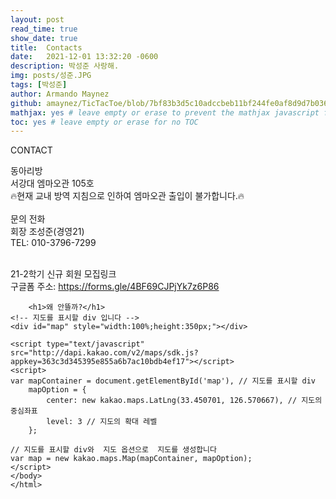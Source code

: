 ```yaml
---
layout: post
read_time: true
show_date: true
title:  Contacts
date:   2021-12-01 13:32:20 -0600
description: 박성준 사랑해.
img: posts/성준.JPG
tags: [박성준]
author: Armando Maynez
github: amaynez/TicTacToe/blob/7bf83b3d5c10adccbeb11bf244fe0af8d9d7b036/entities/Neural_Network.py#L199
mathjax: yes # leave empty or erase to prevent the mathjax javascript from loading
toc: yes # leave empty or erase for no TOC
---
```


CONTACT

동아리방<br>
서강대 엠마오관 105호<br>
🔥현재 교내 방역 지침으로 인하여 엠마오관 출입이 불가합니다.🔥<br>
<br>
문의 전화<br>
회장 조성준(경영21) <br>
TEL: 010-3796-7299<br><br>

21-2학기 신규 회원 모집링크<br>
구글폼 주소: https://forms.gle/4BF69CJPjYk7z6P86 

</head>
<body>

        <h1>왜 안뜰까?</h1>
    <!-- 지도를 표시할 div 입니다 -->
    <div id="map" style="width:100%;height:350px;"></div>

    <script type="text/javascript" src="http://dapi.kakao.com/v2/maps/sdk.js?appkey=363c3d345395e855a6b7ac10bdb4ef17"></script>
    <script>
    var mapContainer = document.getElementById('map'), // 지도를 표시할 div
        mapOption = {
            center: new kakao.maps.LatLng(33.450701, 126.570667), // 지도의 중심좌표
            level: 3 // 지도의 확대 레벨
        };

    // 지도를 표시할 div와  지도 옵션으로  지도를 생성합니다
    var map = new kakao.maps.Map(mapContainer, mapOption);
    </script>
    </body>
    </html>
